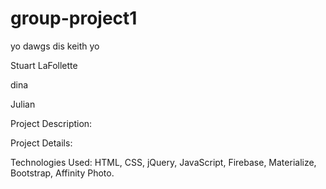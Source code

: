 # group-project1


yo dawgs dis keith yo


Stuart LaFollette


dina


Julian


Project Description:






Project Details:

Technologies Used: HTML, CSS, jQuery, JavaScript, Firebase, Materialize, Bootstrap, Affinity Photo.
